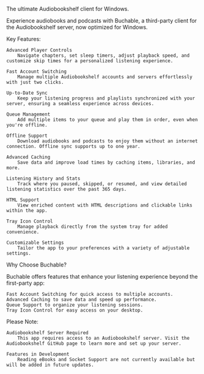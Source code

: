 The ultimate Audiobookshelf client for Windows.

Experience audiobooks and podcasts with Buchable, a third-party client for the Audiobookshelf server, now optimized for Windows.

Key Features:
    
    Advanced Player Controls
        Navigate chapters, set sleep timers, adjust playback speed, and customize skip times for a personalized listening experience.
    
    Fast Account Switching
        Manage multiple Audiobookshelf accounts and servers effortlessly with just two clicks.
    
    Up-to-Date Sync
        Keep your listening progress and playlists synchronized with your server, ensuring a seamless experience across devices.
    
    Queue Management
        Add multiple items to your queue and play them in order, even when you're offline.
    
    Offline Support
        Download audiobooks and podcasts to enjoy them without an internet connection. Offline sync supports up to one year.
    
    Advanced Caching
        Save data and improve load times by caching items, libraries, and more.
    
    Listening History and Stats
        Track where you paused, skipped, or resumed, and view detailed listening statistics over the past 365 days.
    
    HTML Support
        View enriched content with HTML descriptions and clickable links within the app.
    
    Tray Icon Control
        Manage playback directly from the system tray for added convenience.
    
    Customizable Settings
        Tailor the app to your preferences with a variety of adjustable settings.

Why Choose Buchable?

Buchable offers features that enhance your listening experience beyond the first-party app:

    Fast Account Switching for quick access to multiple accounts.
    Advanced Caching to save data and speed up performance.
    Queue Support to organize your listening sessions.
    Tray Icon Control for easy access on your desktop.

Please Note:

    Audiobookshelf Server Required
        This app requires access to an Audiobookshelf server. Visit the Audiobookshelf GitHub page to learn more and set up your server.

    Features in Development
        Reading eBooks and Socket Support are not currently available but will be added in future updates.